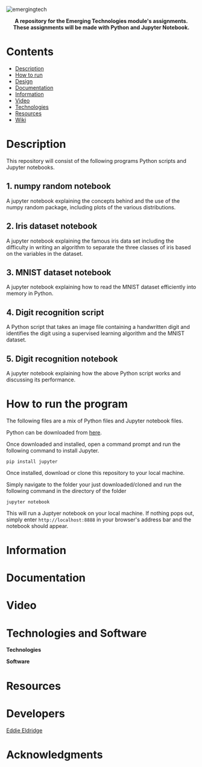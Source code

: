 
![emergingtech](https://user-images.githubusercontent.com/22448079/47147656-9f228f80-d2c6-11e8-846a-aa6a9a88ffef.png)

<p align="center">
  <b>A repository for the Emerging Technologies module's assignments. These assignments will be made with Python and Jupyter Notebook.</b><br>
</p>

# Contents
* [Description](#description)
* [How to run](#how-to-run-the-program)
* [Design](https://github.com/Store-Compare-Project/StoreCompare/wiki/Design-Document)
* [Documentation](#documentation)
* [Information](#information)
* [Video](#video)
* [Technologies](#technologies-and-software)
* [Resources](#resources)
* [Wiki](https://github.com/EddieEldridge/GoLangAutomaton/wiki)

# Description
This repository will consist of the following programs Python scripts and Jupyter notebooks.

## 1. numpy random notebook
A jupyter notebook explaining the concepts
behind and the use of the numpy random package, including plots
of the various distributions.

## 2. Iris dataset notebook
 A jupyter notebook explaining the famous iris data set including the difficulty in writing an algorithm to separate the three classes of iris based on the variables in the dataset.


## 3. MNIST dataset notebook
 A jupyter notebook explaining how to read the MNIST dataset efficiently into memory in Python.

## 4. Digit recognition script
A Python script that takes an image file containing a handwritten digit and identifies the digit using a supervised learning algorithm and the MNIST dataset.

## 5. Digit recognition notebook
A jupyter notebook explaining how the above Python script works and discussing its performance.

# How to run the program
The following files are a mix of Python files and Jupyter notebook files.

Python can be downloaded from [here](https://www.python.org/).

Once downloaded and installed, open a command prompt and run the following command to install Jupyter.

`pip install jupyter`

Once installed, download or clone this repository to your local machine. 

Simply navigate to the folder your just downloaded/cloned and run the following command in the directory of the folder

`jupyter notebook`

This will run a Juptyer notebook on your local machine. If nothing pops out, simply 
enter `http://localhost:8888` in your browser's address bar and the notebook should appear.



# Information


# Documentation

# Video

# Technologies and Software
**Technologies**

**Software**


# Resources



# Developers
[Eddie Eldridge](https://github.com/EddieEldridge)	

# Acknowledgments
